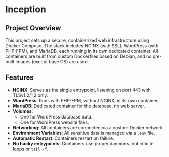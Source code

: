 # Inception

## Project Overview

This project sets up a secure, containerized web infrastructure using Docker Compose. The stack includes NGINX (with SSL), WordPress (with PHP-FPM), and MariaDB, each running in its own dedicated container. All containers are built from custom Dockerfiles based on Debian, and no pre-built images (except base OS) are used.

## Features

- **NGINX**: Serves as the single entrypoint, listening on port 443 with TLSv1.2/1.3 only.
- **WordPress**: Runs with PHP-FPM, without NGINX, in its own container.
- **MariaDB**: Dedicated container for the database, no web server.
- **Volumes**: 
  - One for WordPress database data.
  - One for WordPress website files.
- **Networking**: All containers are connected via a custom Docker network.
- **Environment Variables**: All sensitive data is managed via a `.env` file.
- **Automatic Restart**: Containers restart on failure.
- **No hacky entrypoints**: Containers use proper daemons, not infinite loops or `tail -f`.


